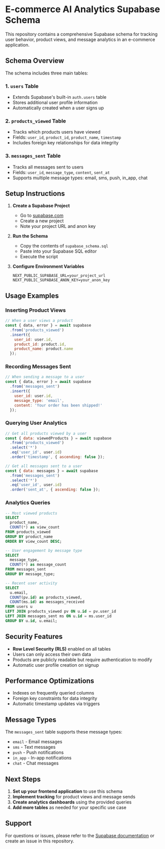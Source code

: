 # E-commerce AI Analytics Supabase Schema

This repository contains a comprehensive Supabase schema for tracking user behavior, product views, and message analytics in an e-commerce application.

## Schema Overview

The schema includes three main tables:

### 1. `users` Table
- Extends Supabase's built-in `auth.users` table
- Stores additional user profile information
- Automatically created when a user signs up

### 2. `products_viewed` Table
- Tracks which products users have viewed
- Fields: `user_id`, `product_id`, `product_name`, `timestamp`
- Includes foreign key relationships for data integrity

### 3. `messages_sent` Table
- Tracks all messages sent to users
- Fields: `user_id`, `message_type`, `content`, `sent_at`
- Supports multiple message types: email, sms, push, in_app, chat

## Setup Instructions

1. **Create a Supabase Project**
   - Go to [supabase.com](https://supabase.com)
   - Create a new project
   - Note your project URL and anon key

2. **Run the Schema**
   - Copy the contents of `supabase_schema.sql`
   - Paste into your Supabase SQL editor
   - Execute the script

3. **Configure Environment Variables**
   ```env
   NEXT_PUBLIC_SUPABASE_URL=your_project_url
   NEXT_PUBLIC_SUPABASE_ANON_KEY=your_anon_key
   ```

## Usage Examples

### Inserting Product Views

```javascript
// When a user views a product
const { data, error } = await supabase
  .from('products_viewed')
  .insert({
    user_id: user.id,
    product_id: product.id,
    product_name: product.name
  });
```

### Recording Messages Sent

```javascript
// When sending a message to a user
const { data, error } = await supabase
  .from('messages_sent')
  .insert({
    user_id: user.id,
    message_type: 'email',
    content: 'Your order has been shipped!'
  });
```

### Querying User Analytics

```javascript
// Get all products viewed by a user
const { data: viewedProducts } = await supabase
  .from('products_viewed')
  .select('*')
  .eq('user_id', user.id)
  .order('timestamp', { ascending: false });

// Get all messages sent to a user
const { data: messages } = await supabase
  .from('messages_sent')
  .select('*')
  .eq('user_id', user.id)
  .order('sent_at', { ascending: false });
```

### Analytics Queries

```sql
-- Most viewed products
SELECT 
  product_name,
  COUNT(*) as view_count
FROM products_viewed
GROUP BY product_name
ORDER BY view_count DESC;

-- User engagement by message type
SELECT 
  message_type,
  COUNT(*) as message_count
FROM messages_sent
GROUP BY message_type;

-- Recent user activity
SELECT 
  u.email,
  COUNT(pv.id) as products_viewed,
  COUNT(ms.id) as messages_received
FROM users u
LEFT JOIN products_viewed pv ON u.id = pv.user_id
LEFT JOIN messages_sent ms ON u.id = ms.user_id
GROUP BY u.id, u.email;
```

## Security Features

- **Row Level Security (RLS)** enabled on all tables
- Users can only access their own data
- Products are publicly readable but require authentication to modify
- Automatic user profile creation on signup

## Performance Optimizations

- Indexes on frequently queried columns
- Foreign key constraints for data integrity
- Automatic timestamp updates via triggers

## Message Types

The `messages_sent` table supports these message types:
- `email` - Email messages
- `sms` - Text messages
- `push` - Push notifications
- `in_app` - In-app notifications
- `chat` - Chat messages

## Next Steps

1. **Set up your frontend application** to use this schema
2. **Implement tracking** for product views and message sends
3. **Create analytics dashboards** using the provided queries
4. **Add more tables** as needed for your specific use case

## Support

For questions or issues, please refer to the [Supabase documentation](https://supabase.com/docs) or create an issue in this repository. 